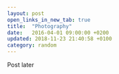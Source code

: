 ```yaml
---
layout: post
open_links_in_new_tab: true
title:  "Photography"
date:   2016-04-01 09:00:00 +0200
updated: 2018-11-23 21:40:58 +0100
category: random
---
```


Post later
